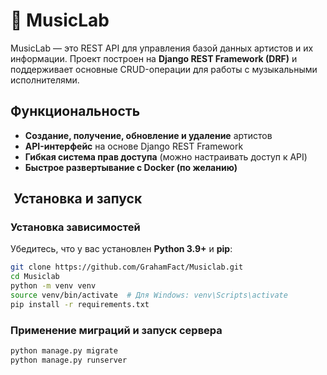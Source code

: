 # 🎵 MusicLab  

MusicLab — это REST API для управления базой данных артистов и их информации. Проект построен на **Django REST Framework (DRF)** и поддерживает основные CRUD-операции для работы с музыкальными исполнителями.  

##  Функциональность  
-  **Создание, получение, обновление и удаление** артистов  
-  **API-интерфейс** на основе Django REST Framework  
-  **Гибкая система прав доступа** (можно настраивать доступ к API)  
- **Быстрое развертывание с Docker (по желанию)**  

## ️ Установка и запуск  

###  Установка зависимостей  
Убедитесь, что у вас установлен **Python 3.9+** и **pip**:  

```sh
git clone https://github.com/GrahamFact/Musiclab.git  
cd Musiclab  
python -m venv venv  
source venv/bin/activate  # Для Windows: venv\Scripts\activate  
pip install -r requirements.txt  
```

### Применение миграций и запуск сервера

```sh 
python manage.py migrate  
python manage.py runserver  
```

